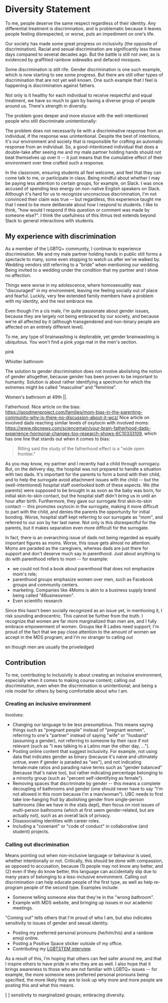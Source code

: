 # Diversity Statement

To me, people deserve the same respect regardless of their identity. Any differential treatment is discrimination, and is problematic because it leaves people feeling disrespected, or worse, puts an impediment on one's life. 

Our society has made some great progress on inclusivity (the opposite of discrimination). Racial and sexual discrimination are significantly less these days compared to several decades ago. But the battle is still not over, as is evidenced by graffitied rainbow sidewalks and defaced mosques. 

Some discrimination is still rife. Gender discrimination is one such example, which is now starting to see some progress. But there are still other types of discrimination that are not yet well known. One such example that I feel is happening is discrimination against fathers.  

Not only is it healthy for each individual to receive respectful and equal treatment, we have so much to gain by having a diverse group of people around us. There's strength in diversity.



The problem goes deeper and more elusive with the well-intentioned people who still discriminate unintentionally:

The problem does not necessarily lie with a discriminative response from an individual, if the response was unintentional. Despite the best of intentions, it's our environment and society that is responsible for crafting an automatic response from an individual. So, a good-intentioned individual that does a double-take after seeing me and my male partner holding hands should not beat themselves up over it -- it just means that the cumulative effect of their environment over time crafted such a response.

In the classroom, ensuring students all feel welcome, and feel that they can come talk to me, or participate in class. Being mindful about whether I may be paying less attention to certain groups, for example, on Slack. I was once accused of spending less energy on non-native English speakers on Slack. Although it's hard for us to recognize unconscious discrimination, I'm not convinced their claim was true -- but regardless, this experience taught me that I need to be more deliberate about how I respond to students. I like to think, "how would I respond if this question or comment was made by someone else?". I think the usefulness of this litmus test extends beyond Slack to general interactions with students. 

## My experience with discrimination

As a member of the LGBTQ+ community, I continue to experience discrimination. Me and my male partner holding hands in public still forms a spectacle to many, some even stopping to watch us after we've walked by. Wedding vendors still referring to a "bride" when mentioning our wedding. Being invited to a wedding under the condition that my partner and I show no affection. 

Things were worse in my adolescence, where homosexuality was "discouraged" in my environment, leaving me feeling socially out of place and fearful. Luckily, very few extended family members have a problem with my identity, and the rest embrace me.

Even though I'm a cis male, I'm quite passionate about gender issues, because they are largely not being embraced by our society, and because we're all affected by it (although transgendered and non-binary people are affected on an entirely different level).

To me, any type of brainwashing is deplorable, yet gender brainwashing is ubiquitous. You won't find a pink yoga mat in the men's section.

pink

Whistler bathroom

The solution to gender discrimination does not involve abolishing the notion of gender altogether, because gender has been proven to be important to humanity. Solution is about rather identifying a spectrum for which the extremes might be called "masculine" and "feminine".

Women's bathroom at 49th ||. 

Fatherhood. Nice article on the bias: https://goodmenproject.com/families/mom-bias-in-the-parenting-community-why-is-there-no-discussion-about-it-wcz/
Nice article on involved dads reaching similar levels of oxytocin with involved moms: https://www.nbcnews.com/sciencemain/your-brain-fatherhood-dads-experience-hormonal-changes-too-research-shows-6C10333109, which has one line that stands out when it comes to bias:

> Rilling said the study of the fatherhood effect is a "wide open frontier."

As you may know, my partner and I recently had a child through surrogacy. But, on the delivery day, the hospital was not prepared to handle a situation with two dads. It's important for the parents to form a bond with their child, and to help the surrogate avoid attachment issues with the child -- but the (well-intentioned) hospital staff overlooked both of these aspects. We (the parents) were supposed to be brought in as soon as the baby was born, for initial skin-to-skin contact, but the hospital staff didn't bring us in until an hour after birth. Furthermore, they gave our surrogate first skin-to-skin contact -- this promotes oxytocin in the surrogate, making it more difficult to part with the child, and denies the parents the opportunity for initial bonding. Worse, hospital staff kept referring to our surrogate as "mom", and referred to our son by her last name. Not only is this disrespectful for the parents, but it makes separation even more difficult for the surrogate.

In fact, there is an overarching issue of dads not being regarded as equally important figures as moms. Worse, this issue gets almost no attention. Moms are paraded as the caregivers, whereas dads are just there for support and don't deserve much say in parenthood. Just about anything to do with parenthood refers to mom -- for example:

- we could not find a book about parenthood that does not emphasize mom's role; 
- parenthood groups emphasize women over men, such as Facebook groups and community centers. 
- marketing. Companies like 4Moms is akin to a business supply brand being called "4Businessmen". 
- Even scientific research 

Since this hasn't been socially recognized as an issue yet, in mentioning it, I risk sounding androcentric. This cannot be further from the truth. I recognize that women are far more marginalized than men are, and I fully embrace empowerment of women. Groups like R Ladies need support; I'm proud of the fact that we pay close attention to the amount of women we accept in the MDS program; and I'm no stranger to calling out 

en though men are usually the priveledged

## Contribution

To me, contributing to inclusivity is about creating an inclusive environment, especially when it comes to making course content; calling out discrimination, even when the discrimination is unintentional; and being a role model for others by being comfortable about who I am.

### Creating an inclusive environment 

Involves:

- Changing our language to be less presumptious. This means saying things such as "pregnant people" instead of "pregnant women", referring to one's "partner" instead of saying "wife" or "husband" (assuming a gender), not referring to someone by their race if not relevant (such as "I was talking to a Latino man the other day, ..."). 
- Posting online content that suggest inclusivity. For example, not using data that indicates gender as binary (because it's naive and ultimately untrue, even if gender is paraded as "sex"), and not indicating female:male ratios and parading naive terms such as "gender balanced" (because that's naive too), but rather indicating percentage belonging to a minority group (such as "percent self-identifying as female").
- Removing spaces that discriminate by gender -- this means a complete decoupling of bathrooms and gender (one should never have to say "I'm not allowed in this room because I'm a man/woman"). UBC needs to first take low-hanging fruit by abolishing gender from single-person bathrooms (like we have in the stats dept), then focus on root issues of multi-person bathrooms (which at first seem gender-related, but are actually not), such as an overall lack of privacy.
- Disassociating identities with career roles.
- Including a "covenant" or "code of conduct" in collaborative (and student) projects. 

### Calling out discrimination

Means pointing out when non-inclusive language or behaviour is used, whether intentionally or not. Critically, this should be done with compassion, as opposed to accusation, because (1) people may not know any better, and (2) even if they do know better, this language can accidentally slip due to many years of belonging to a less-inclusive environment. Calling out discrimination can help educate people of the first type, as well as help re-program people of the second type. Examples include:

- Someone telling someone else that they're in the "wrong bathroom". 
- Example with MDS website, and bringing up issues in our academic meetings.

"Coming out" tells others that I'm proud of who I am, but also indicates sensitivity to issues of gender and sexual identity.

- Posting my preferred personal pronouns (he/him/his) and a rainbow emoji online. 
- Posting a Positive Space sticker outside of my office.
- Contributing my [LGBTSTEM interview](https://lgbtstem.wordpress.com/2019/11/09/an-interview-with-vincenzo-coia/).

As a result of this, I'm hoping that others can feel safer around me, and that I inspire others to have pride in who they are as well. I also hope that it brings awareness to those who are not familiar with LGBTQ+ issues -- for example, the more someone sees preferred personal pronouns being specified, the more likely they are to look up why more and more people are posting this and what this means.


[ ] sensitivity to marginalized groups; embracing diversity.
